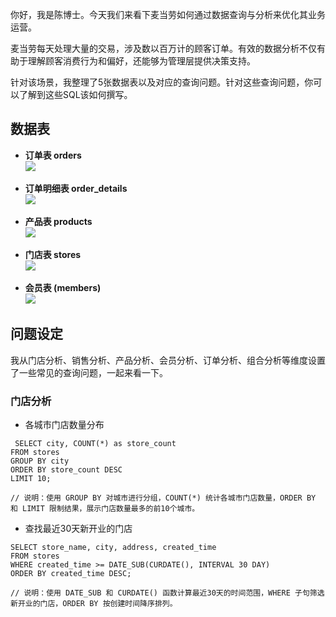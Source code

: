 你好，我是陈博士。今天我们来看下麦当劳如何通过数据查询与分析来优化其业务运营。

麦当劳每天处理大量的交易，涉及数以百万计的顾客订单。有效的数据分析不仅有助于理解顾客消费行为和偏好，还能够为管理层提供决策支持。

针对该场景，我整理了5张数据表以及对应的查询问题。针对这些查询问题，你可以了解到这些SQL该如何撰写。

## **数据表**

- **订单表 orders**  
  ![](https://static001.geekbang.org/resource/image/0f/b1/0f331b0d7d23b90fd78ce6cbb0d69cb1.jpg?wh=1798x1520)

<!--THE END-->

- **订单明细表 order\_details**  
  ![](https://static001.geekbang.org/resource/image/05/a1/05f2a4bc77b0aa12aed302dbb18f77a1.jpg?wh=1800x810)

<!--THE END-->

- **产品表 products**  
  ![](https://static001.geekbang.org/resource/image/37/e5/374ec704448b03f990a0d7a9fyy402e5.jpg?wh=1802x1220)

<!--THE END-->

- **门店表 stores**  
  ![](https://static001.geekbang.org/resource/image/68/fa/6832ccaba343ab13b05c1a4d95c576fa.jpg?wh=1808x1502)

<!--THE END-->

- **会员表 (members)**  
  ![](https://static001.geekbang.org/resource/image/f8/a0/f8eaba74a4a4219a693e12911ae646a0.jpg?wh=1820x1222)

## **问题设定**

我从门店分析、销售分析、产品分析、会员分析、订单分析、组合分析等维度设置了一些常见的查询问题，一起来看一下。

### **门店分析**

- 各城市门店数量分布

```plain
 SELECT city, COUNT(*) as store_count
FROM stores
GROUP BY city
ORDER BY store_count DESC
LIMIT 10;
 
// 说明：使用 GROUP BY 对城市进行分组，COUNT(*) 统计各城市门店数量，ORDER BY 和 LIMIT 限制结果，展示门店数量最多的前10个城市。
```

- 查找最近30天新开业的门店

```plain
SELECT store_name, city, address, created_time
FROM stores
WHERE created_time >= DATE_SUB(CURDATE(), INTERVAL 30 DAY)
ORDER BY created_time DESC;
 
// 说明：使用 DATE_SUB 和 CURDATE() 函数计算最近30天的时间范围，WHERE 子句筛选新开业的门店，ORDER BY 按创建时间降序排列。
```